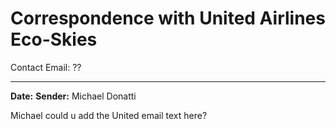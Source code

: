 # Correspondence with United Airlines Eco-Skies

Contact Email: ??

---

**Date:** 
**Sender:** Michael Donatti

Michael could u add the United email text here? 